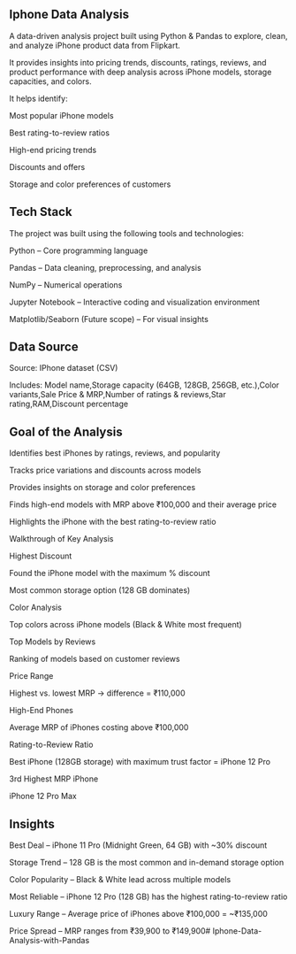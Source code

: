 Iphone Data Analysis
------------------------

A data-driven analysis project built using Python & Pandas to explore, clean, and analyze iPhone product data from Flipkart.

It provides insights into pricing trends, discounts, ratings, reviews, and product performance with deep analysis across iPhone models, storage capacities, and colors.


It helps identify:

Most popular iPhone models

Best rating-to-review ratios

High-end pricing trends

Discounts and offers

Storage and color preferences of customers

Tech Stack
------------------------

The project was built using the following tools and technologies:

Python – Core programming language

Pandas – Data cleaning, preprocessing, and analysis

NumPy – Numerical operations

Jupyter Notebook – Interactive coding and visualization environment

Matplotlib/Seaborn (Future scope) – For visual insights

Data Source
-----------------

Source: IPhone dataset (CSV)

Includes:
Model name,Storage capacity (64GB, 128GB, 256GB, etc.),Color variants,Sale Price & MRP,Number of ratings & reviews,Star rating,RAM,Discount percentage

Goal of the Analysis
---------------------------------
Identifies best iPhones by ratings, reviews, and popularity

Tracks price variations and discounts across models

Provides insights on storage and color preferences

Finds high-end models with MRP above ₹100,000 and their average price

Highlights the iPhone with the best rating-to-review ratio

Walkthrough of Key Analysis

Highest Discount

Found the iPhone model with the maximum % discount

Most common storage option (128 GB dominates)

Color Analysis

Top colors across iPhone models (Black & White most frequent)

Top Models by Reviews

Ranking of models based on customer reviews

Price Range

Highest vs. lowest MRP → difference = ₹110,000

High-End Phones

Average MRP of iPhones costing above ₹100,000

Rating-to-Review Ratio

Best iPhone (128GB storage) with maximum trust factor = iPhone 12 Pro

3rd Highest MRP iPhone

iPhone 12 Pro Max

Insights
------------------

Best Deal – iPhone 11 Pro (Midnight Green, 64 GB) with ~30% discount

Storage Trend – 128 GB is the most common and in-demand storage option

Color Popularity – Black & White lead across multiple models

Most Reliable – iPhone 12 Pro (128 GB) has the highest rating-to-review ratio

Luxury Range – Average price of iPhones above ₹100,000 = ~₹135,000

Price Spread – MRP ranges from ₹39,900 to ₹149,900# Iphone-Data-Analysis-with-Pandas
